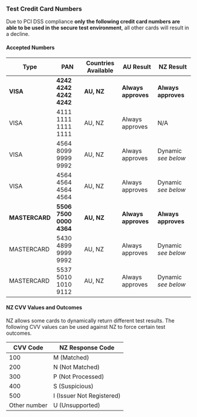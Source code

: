 ### Test Credit Card Numbers

Due to PCI DSS compliance **only the following credit card numbers are able to be used in the secure test environment**, all other cards will result in a decline.

#### Accepted Numbers
|Type|PAN|Countries Available|AU Result|NZ Result|
|----|---|-------------------|---------|---------|
|**VISA**|**4242 4242 4242 4242**|**AU, NZ**|**Always approves**|**Always approves**|
|VISA|4111 1111 1111 1111|AU, NZ|Always approves|N/A|
|VISA|4564 8099 9999 9992|AU, NZ|Always approves|Dynamic _see below_|
|VISA|4564 4564 4564 4564|AU, NZ|Always approves|Dynamic _see below_|
|**MASTERCARD**|**5506 7500 0000 4364**|**AU, NZ**|**Always approves**|**Always approves**|
|MASTERCARD|5430 4899 9999 9992|AU, NZ|Always approves|Dynamic _see below_|
|MASTERCARD|5537 5010 1010 9112|AU, NZ|Always approves|Dynamic _see below_|

#### NZ CVV Values and Outcomes

NZ allows some cards to dynamically return different test results. The following CVV values can be used against NZ to force certain test outcomes.

|CVV Code|NZ Response Code|
|--------|-----------------|
|100|M (Matched)|
|200|N (Not Matched)|
|300|P (Not Processed)|
|400|S (Suspicious)|
|500|I (Issuer Not Registered)|
|Other number|U (Unsupported)|
